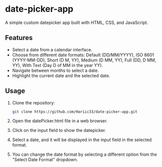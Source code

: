 # date-picker-app

A simple custom datepicker app built with HTML, CSS, and JavaScript.

## Features

- Select a date from a calendar interface.
- Choose from different date formats: Default (DD/MM/YYYY), ISO 8601 (YYYY-MM-DD), Short (D M, YY), Medium (D MM, YY), Full (DD, D MM, YY), With Text (Day D of MM in the year YY).
- Navigate between months to select a date.
- Highlight the current date and the selected date.

## Usage

1. Clone the repository:

   ```bash
   git clone https://github.com/Hariic33/date-picker-app.git

2. Open the datePicker.html file in a web browser.

3. Click on the input field to show the datepicker.

4. Select a date, and it will be displayed in the input field in the selected format.

5. You can change the date format by selecting a different option from the "Select Date Format" dropdown.